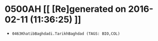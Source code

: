 # 0500AH [[ [Re]generated on 2016-02-11 (11:36:25) ]]

* `0463KhatibBaghdadi.TarikhBaghdad (TAGS: BIO,COL)`
